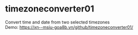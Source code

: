 # timezoneconverter01
Convert time and date from two selected timezones</br>
Demo: https://xn--msiu-goa8b.vn/github/timezoneconverter01/
